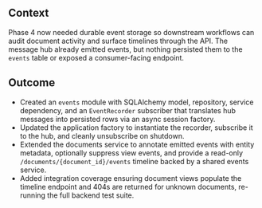 ## Context
Phase 4 now needed durable event storage so downstream workflows can audit document activity and surface timelines through the API. The message hub already emitted events, but nothing persisted them to the `events` table or exposed a consumer-facing endpoint.

## Outcome
- Created an `events` module with SQLAlchemy model, repository, service dependency, and an `EventRecorder` subscriber that translates hub messages into persisted rows via an async session factory.
- Updated the application factory to instantiate the recorder, subscribe it to the hub, and cleanly unsubscribe on shutdown.
- Extended the documents service to annotate emitted events with entity metadata, optionally suppress view events, and provide a read-only `/documents/{document_id}/events` timeline backed by a shared events service.
- Added integration coverage ensuring document views populate the timeline endpoint and 404s are returned for unknown documents, re-running the full backend test suite.
